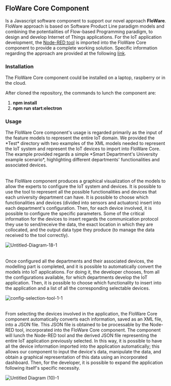 
<h2>FloWare Core Component</h2>

Is a Javascript software component to support our novel approach **FloWare**.
FloWare approach is based on Software Product Line paradigm models and combining the potentialities of Flow-based Programming paradigm, to design and develop Internet of Things applications.
For the IoT application development, the [Node-RED tool](https://nodered.org/) is imported into the FloWare Core component to provide a complete working solution. Specific information regarding the approach are provided at the following [link](http://pros.unicam.it/FloWare).

<h3>Installation</h3>
The FloWare Core component could be installed on a laptop, raspberry or in the cloud.

After cloned the repository, the commands to lunch the component are:
 1. **npm install**
 2. **npm run start:electron**

<h3>Usage</h3>
The FloWare Core component's usage is regarded primarily as the input of the feature models to represent the entire IoT domain.
We provided the *Test* directory with two examples of the XML models needed to represent the IoT system and represent the IoT devices to import into FloWare Core. The example provided regards a simple *Smart Department's University example scenario*, highlighting different departments' functionalities and associated devices.

######

The FloWare component produces a graphical visualization of the models to allow the experts to configure the IoT system and devices. It is possible to use the tool to represent all the possible functionalities and devices that each university department can have. It is possible to choose which functionalities and devices (divided into sensors and actuators) insert into each department's configuration. Then, for each device involved, it is possible to configure the specific parameters. Some of the critical information for the devices to insert regards the communication protocol they use to send/receive the data, the exact location in which they are collocated, and the output data type they produce (to manage the data received to the tool correctly).

<img src="https://i.ibb.co/ZxYtjK5/Untitled-Diagram-18-1.jpg" alt="Untitled-Diagram-18-1" border="0">

######

Once configured all the departments and their associated devices, the modelling part is completed, and it is possible to automatically convert the models into IoT applications.
For doing it, the developer chooses, from all the configurations available, for which departments develop the IoT application. Then, it is possible to choose which functionality to insert into the application and a list of all the corresponding selectable devices.

<img src="https://i.ibb.co/gtJfcGT/config-selection-tool-1-1.jpg" alt="config-selection-tool-1-1" border="0">

######

From selecting the devices involved in the application, the FloWare Core component automatically converts each information, saved as an XML file, into a JSON file. This JSON file is obtained to be processable by the Node-RED tool, incorporated into the FloWare Core component. The component will lunch the Node-RED tool and the derived JSON file representing the entire IoT application previously selected. In this way, it is possible to have all the device information imported into the application automatically; this allows our component to input the device's data, manipulate the data, and obtain a graphical representation of this data using an incorporated dashboard. Then, for the developer, it is possible to expand the application following itself's specific necessity.

<img src="https://i.ibb.co/B4jMF97/Untitled-Diagram-10-1.jpg" alt="Untitled Diagram (10)-1" border="0">
